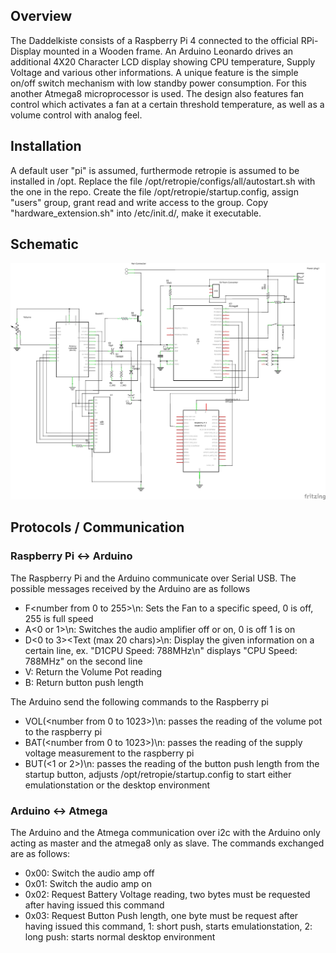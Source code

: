 ## Overview

The Daddelkiste consists of a Raspberry Pi 4 connected to the official RPi-Display mounted in a Wooden frame. An Arduino Leonardo drives an additional 4X20 Character LCD display showing CPU temperature, Supply Voltage and various other informations. 
A unique feature is the simple on/off switch mechanism with low standby power consumption. For this another Atmega8 microprocessor is used. The design also features fan control which activates a fan at a certain threshold temperature, as well as a volume control with analog feel.

## Installation
A default user "pi" is assumed, furthermode retropie is assumed to be installed in /opt.
Replace the file /opt/retropie/configs/all/autostart.sh with the one in the repo.
Create the file /opt/retropie/startup.config, assign "users" group, grant read and write access to the group.
Copy "hardware_extension.sh" into /etc/init.d/, make it executable.

## Schematic

![Schematic](schematic.png)

## Protocols / Communication

### Raspberry Pi <-> Arduino
The Raspberry Pi and the Arduino communicate over Serial USB. The possible messages received by the Arduino are as follows
* F<number from 0 to 255>\n: Sets the Fan to a specific speed, 0 is off, 255 is full speed
* A<0 or 1>\n: Switches the audio amplifier off or on, 0 is off 1 is on
* D<0 to 3><Text (max 20 chars)>\n: Display the given information on a certain line, ex. "D1CPU Speed: 788MHz\n" displays "CPU Speed: 788MHz" on the second line
* V: Return the Volume Pot reading
* B: Return button push length

The Arduino send the following commands to the Raspberry pi
* VOL(<number from 0 to 1023>)\n: passes the reading of the volume pot to the raspberry pi
* BAT(<number from 0 to 1023>)\n: passes the reading of the supply voltage measurement to the raspberry pi
* BUT(<1 or 2>)\n: passes the reading of the button push length from the startup button, adjusts /opt/retropie/startup.config to start either emulationstation or the desktop environment

### Arduino <-> Atmega
The Arduino  and the Atmega communication over i2c with the Arduino only acting as master and the atmega8 only as slave. The commands exchanged are as follows:
* 0x00: Switch the audio amp off
* 0x01: Switch the audio amp on
* 0x02: Request Battery Voltage reading, two bytes must be requested after having issued this command
* 0x03: Request Button Push length, one byte must be request after having issued this command, 1: short push, starts emulationstation, 2: long push: starts normal desktop environment